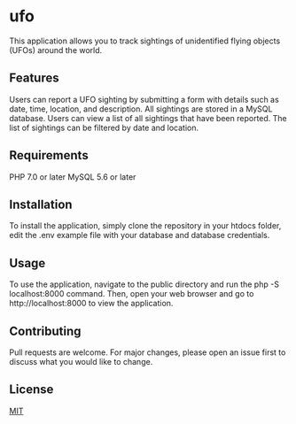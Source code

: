 # ufo

This application allows you to track sightings of unidentified flying objects (UFOs) around the world.

## Features

Users can report a UFO sighting by submitting a form with details such as date, time, location, and description.
All sightings are stored in a MySQL database.
Users can view a list of all sightings that have been reported.
The list of sightings can be filtered by date and location.

## Requirements

PHP 7.0 or later
MySQL 5.6 or later

## Installation

To install the application, simply clone the repository in your htdocs folder, edit the .env example file with your database and database credentials.

## Usage

To use the application, navigate to the public directory and run the php -S localhost:8000 command. Then, open your web browser and go to http://localhost:8000 to view the application.

## Contributing

Pull requests are welcome. For major changes, please open an issue first
to discuss what you would like to change.

## License

[MIT](https://choosealicense.com/licenses/mit/)
